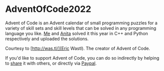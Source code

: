 # AdventOfCode2022

Advent of Code is an Advent calendar of small programming puzzles for a variety of skill sets and skill levels that can be solved in any programming language you like. [Me](https://github.com/Dimi99) and [Anita](https://github.com/tnitn) solved it this year in C++ and Python respectively and uploaded the solutions.

Courtesy to [http://was.tl/](Eric Wastl). The creator of Advent of Code.

If you'd like to support Advent of Code, you can do so indirectly by helping to [share](https://adventofcode.com/) it with others, or directly via [Paypal](https://adventofcode.com/2022/support/paypal).
